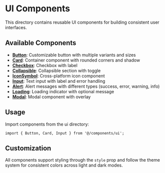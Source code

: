 # UI Components

This directory contains reusable UI components for building consistent user interfaces.

## Available Components

- **[Button](button.tsx)**: Customizable button with multiple variants and sizes
- **[Card](card.tsx)**: Container component with rounded corners and shadow
- **[Checkbox](checkbox.tsx)**: Checkbox with label
- **[Collapsible](collapsible.tsx)**: Collapsible section with toggle
- **[IconSymbol](icon-symbol.tsx)**: Cross-platform icon component
- **[Input](input.tsx)**: Text input with label and error handling
- **[Alert](alert.tsx)**: Alert messages with different types (success, error, warning, info)
- **[Loading](loading.tsx)**: Loading indicator with optional message
- **[Modal](modal.tsx)**: Modal component with overlay

## Usage

Import components from the ui directory:

```tsx
import { Button, Card, Input } from '@/components/ui';
```

## Customization

All components support styling through the `style` prop and follow the theme system for consistent colors across light and dark modes.